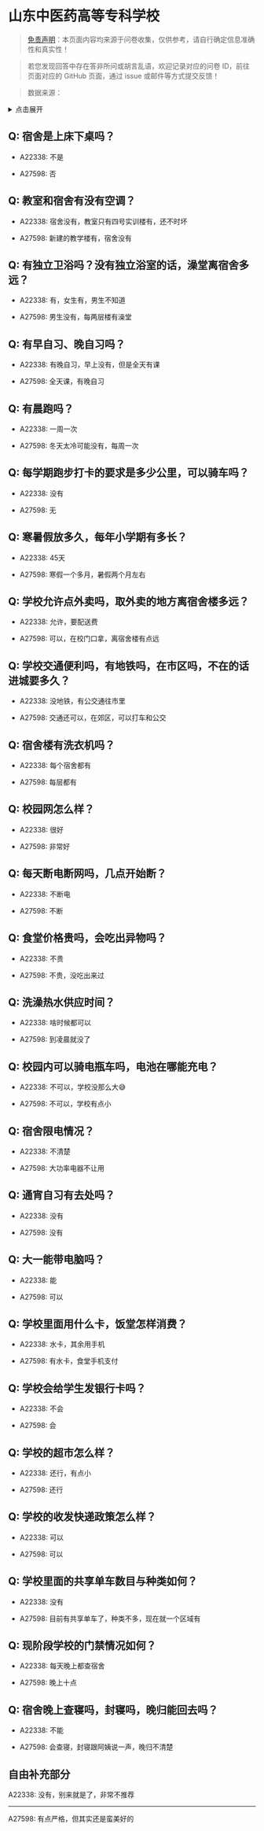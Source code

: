 # 山东中医药高等专科学校

> [免责声明](https://colleges.chat/#_3)：本页面内容均来源于问卷收集，仅供参考，请自行确定信息准确性和真实性！

> 若您发现回答中存在答非所问或胡言乱语，欢迎记录对应的问卷 ID，前往页面对应的 GitHub 页面，通过 issue 或邮件等方式提交反馈！

> 数据来源：

<details><summary>点击展开</summary>
<ul>
<li>A22338: 匿名 (2024 年 06 月)</li>
<li>A27598: 匿名 (2025 年 03 月)</li>
</ul>
</details>

## Q: 宿舍是上床下桌吗？

- A22338: 不是

- A27598: 否

## Q: 教室和宿舍有没有空调？

- A22338: 宿舍没有，教室只有四号实训楼有，还不时坏

- A27598: 新建的教学楼有，宿舍没有

## Q: 有独立卫浴吗？没有独立浴室的话，澡堂离宿舍多远？

- A22338: 有，女生有，男生不知道

- A27598: 男生没有，每两层楼有澡堂

## Q: 有早自习、晚自习吗？

- A22338: 有晚自习，早上没有，但是全天有课

- A27598: 全天课，有晚自习

## Q: 有晨跑吗？

- A22338: 一周一次

- A27598: 冬天太冷可能没有，每周一次

## Q: 每学期跑步打卡的要求是多少公里，可以骑车吗？

- A22338: 没有

- A27598: 无

## Q: 寒暑假放多久，每年小学期有多长？

- A22338: 45天

- A27598: 寒假一个多月，暑假两个月左右

## Q: 学校允许点外卖吗，取外卖的地方离宿舍楼多远？

- A22338: 允许，要配送费

- A27598: 可以，在校门口拿，离宿舍楼有点远

## Q: 学校交通便利吗，有地铁吗，在市区吗，不在的话进城要多久？

- A22338: 没地铁，有公交通往市里

- A27598: 交通还可以，在郊区，可以打车和公交

## Q: 宿舍楼有洗衣机吗？

- A22338: 每个宿舍都有

- A27598: 每层都有

## Q: 校园网怎么样？

- A22338: 很好

- A27598: 非常好

## Q: 每天断电断网吗，几点开始断？

- A22338: 不断电

- A27598: 不断

## Q: 食堂价格贵吗，会吃出异物吗？

- A22338: 不贵

- A27598: 不贵，没吃出来过

## Q: 洗澡热水供应时间？

- A22338: 啥时候都可以

- A27598: 到凌晨就没了

## Q: 校园内可以骑电瓶车吗，电池在哪能充电？

- A22338: 不可以，学校没那么大😅

- A27598: 不可以，学校有点小

## Q: 宿舍限电情况？

- A22338: 不清楚

- A27598: 大功率电器不让用

## Q: 通宵自习有去处吗？

- A22338: 没有

- A27598: 没有

## Q: 大一能带电脑吗？

- A22338: 能

- A27598: 可以

## Q: 学校里面用什么卡，饭堂怎样消费？

- A22338: 水卡，其余用手机

- A27598: 有水卡，食堂手机支付

## Q: 学校会给学生发银行卡吗？

- A22338: 不会

- A27598: 会

## Q: 学校的超市怎么样？

- A22338: 还行，有点小

- A27598: 还行

## Q: 学校的收发快递政策怎么样？

- A22338: 可以

- A27598: 可以

## Q: 学校里面的共享单车数目与种类如何？

- A22338: 没有

- A27598: 目前有共享单车了，种类不多，现在就一个区域有

## Q: 现阶段学校的门禁情况如何？

- A22338: 每天晚上都查宿舍

- A27598: 晚上十点

## Q: 宿舍晚上查寝吗，封寝吗，晚归能回去吗？

- A22338: 不能

- A27598: 会查寝，封寝跟阿姨说一声，晚归不清楚

## 自由补充部分

A22338: 没有，别来就是了，非常不推荐

***

A27598: 有点严格，但其实还是蛮美好的
